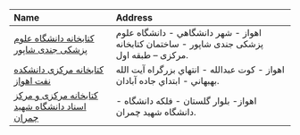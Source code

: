 | Name                                                                    | Address                                                                                    |
|:------------------------------------------------------------------------|:-------------------------------------------------------------------------------------------|
| [كتابخانه دانشگاه علوم پزشكی جندی شاپور](http://centrallib.ajums.ac.ir) | اهواز - شهر دانشگاهي -  دانشگاه علوم پزشكی جندی شاپور - ساختمان كتابخانه مركزی – طبقه اول. |
| [كتابخانه مركزی دانشكده نفت اهواز](http://put.ac.ir)                    | اهواز - كوت عبدالله - انتهاي بزرگراه آيت ‌الله بهبهاني - ابتداي جاده آبادان.                |
| [كتابخانه مركزی و مركز اسناد دانشگاه شهيد چمران](http://libscu.ac.ir)   | اهواز- بلوار گلستان - فلكه دانشگاه - دانشگاه شهيد چمران.                                   |